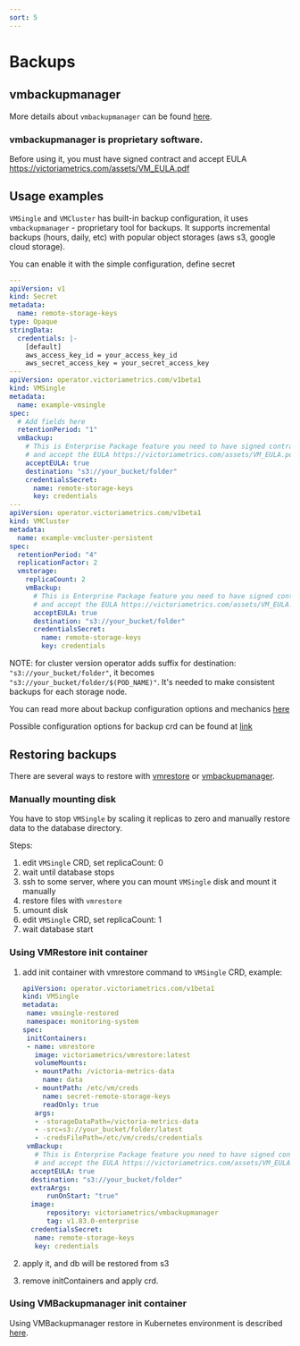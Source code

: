 ```yaml
---
sort: 5
---
```


# Backups

## vmbackupmanager

More details about `vmbackupmanager` can be found [here](https://docs.victoriametrics.com/vmbackupmanager.html).

### vmbackupmanager is proprietary software. 

Before using it, you must have signed contract and accept EULA https://victoriametrics.com/assets/VM_EULA.pdf

## Usage examples

`VMSingle` and `VMCluster` has built-in backup configuration, it uses `vmbackupmanager` - proprietary tool for backups.
It supports incremental backups (hours, daily, etc) with popular object storages (aws s3, google cloud storage).

You can enable it with the simple configuration, define secret


```yaml
---
apiVersion: v1
kind: Secret
metadata:
  name: remote-storage-keys
type: Opaque
stringData:
  credentials: |-
    [default]
    aws_access_key_id = your_access_key_id
    aws_secret_access_key = your_secret_access_key
---
apiVersion: operator.victoriametrics.com/v1beta1
kind: VMSingle
metadata:
  name: example-vmsingle
spec:
  # Add fields here
  retentionPeriod: "1"
  vmBackup:
    # This is Enterprise Package feature you need to have signed contract to use it
    # and accept the EULA https://victoriametrics.com/assets/VM_EULA.pdf
    acceptEULA: true
    destination: "s3://your_bucket/folder"
    credentialsSecret:
      name: remote-storage-keys
      key: credentials
---
apiVersion: operator.victoriametrics.com/v1beta1
kind: VMCluster
metadata:
  name: example-vmcluster-persistent
spec:
  retentionPeriod: "4"
  replicationFactor: 2
  vmstorage:
    replicaCount: 2
    vmBackup:
      # This is Enterprise Package feature you need to have signed contract to use it
      # and accept the EULA https://victoriametrics.com/assets/VM_EULA.pdf
      acceptEULA: true
      destination: "s3://your_bucket/folder"
      credentialsSecret:
        name: remote-storage-keys
        key: credentials
``` 


NOTE: for cluster version operator adds suffix for destination: `"s3://your_bucket/folder"`, it becomes `"s3://your_bucket/folder/$(POD_NAME)"`. 
It's needed to make consistent backups for each storage node.

You can read more about backup configuration options and mechanics [here](https://docs.victoriametrics.com/vmbackup.html)

Possible configuration options for backup crd can be found at [link](https://docs.victoriametrics.com/operator/api.html#vmbackup)
 
 
## Restoring backups

There are several ways to restore with [vmrestore](https://docs.victoriametrics.com/vmrestore.html) or [vmbackupmanager](https://docs.victoriametrics.com/vmbackupmanager.html).
 

### Manually mounting disk
You have to stop `VMSingle` by scaling it replicas to zero and manually restore data to the database directory.

Steps:
1. edit `VMSingle` CRD, set replicaCount: 0
2. wait until database stops
3. ssh to some server, where you can mount `VMSingle` disk and mount it manually
4. restore files with `vmrestore`
5. umount disk
6. edit `VMSingle` CRD, set replicaCount: 1
7. wait database start
 
### Using VMRestore init container

1. add init container with vmrestore command to `VMSingle` CRD, example:

    ```yaml
    apiVersion: operator.victoriametrics.com/v1beta1
    kind: VMSingle
    metadata:
     name: vmsingle-restored
     namespace: monitoring-system
    spec:
     initContainers:
     - name: vmrestore
       image: victoriametrics/vmrestore:latest
       volumeMounts:
       - mountPath: /victoria-metrics-data
         name: data
       - mountPath: /etc/vm/creds
         name: secret-remote-storage-keys
         readOnly: true
       args:
       - -storageDataPath=/victoria-metrics-data
       - -src=s3://your_bucket/folder/latest
       - -credsFilePath=/etc/vm/creds/credentials
     vmBackup:
       # This is Enterprise Package feature you need to have signed contract to use it
       # and accept the EULA https://victoriametrics.com/assets/VM_EULA.pdf
      acceptEULA: true
      destination: "s3://your_bucket/folder"
      extraArgs:
          runOnStart: "true"
      image:
          repository: victoriametrics/vmbackupmanager
          tag: v1.83.0-enterprise
      credentialsSecret:
       name: remote-storage-keys
       key: credentials
    ```
2. apply it, and db will be restored from s3

3. remove initContainers and apply crd.

### Using VMBackupmanager init container

Using VMBackupmanager restore in Kubernetes environment is described [here](https://docs.victoriametrics.com/vmbackupmanager.html#how-to-restore-in-kubernetes).
